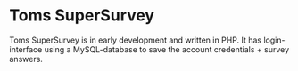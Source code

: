 Toms SuperSurvey
=================

Toms SuperSurvey is in early development and written in PHP.
It has login-interface using a MySQL-database to save the account credentials + survey answers.